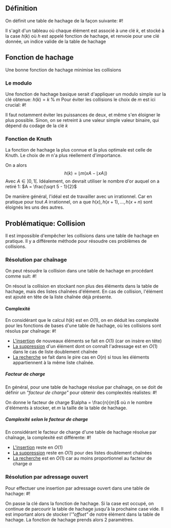 ## Définition
On définit une table de hachage de la façon suivante: #!

Il s'agit d'un tableau où chaque élément est associé à une clé $k$, et stocké à la case $h(k)$ où $h$ est appelé fonction de hachage, et renvoie pour une clé donnée, un indice valide de la table de hachage
<!--ID: 1715341583391-->


## Fonction de hachage
Une bonne fonction de hachage minimise les collisions

### Le modulo
Une fonction de hachage basique serait d'appliquer un modulo simple sur la clé obtenue: $h(k) = k \;\%\; m$
Pour éviter les collisions le choix de $m$ est ici crucial: #!

Il faut notamment éviter les puissances de deux, et même s'en éloigner le plus possible. Sinon, on se retreint à une valeur simple valeur binaire, qui dépend du codage de la clé $k$
<!--ID: 1715341583394-->


### Fonction de Knuth
La fonction de hachage la plus connue et la plus optimale est celle de Knuth. Le choix de $m$ n'a plus réellement d'importance.

On a alors
$$h(k) = \lfloor m(xA - \lfloor xA\rfloor)$$
Avec $A \in ]0,1[$. Idéalement, on devrait utiliser le nombre d'or auquel on a retiré 1: $A = \frac{\sqrt 5 - 1}{2}$

De manière général, l'idéal est de travailler avec un irrationnel. Car en pratique pour tout $A$ irrationnel, on a que $h(x), h(x+1), \dots, h(x+n)$ sont éloignés les uns des autres.

## Problématique: Collision
Il est impossible d'empêcher les collisions dans une table de hachage en pratique. Il y a différente méthode pour résoudre ces problèmes de collisions.

### Résolution par chaînage
On peut résoudre la collision dans une table de hachage en procédant comme suit: #!

On résout la collision en stockant non plus des éléments dans la table de hachage, mais des listes chaînées d'élément. En cas de collision, l'élément est ajouté en tête de la liste chaînée déjà présente.
<!--ID: 1715341583395-->


#### Complexité
En considérant que le calcul $h(k)$ est en $O(1)$, on en déduit les complexité pour les fonctions de bases d'une table de hachage, où les collisions sont résolus par chaînage: #!

- <u>L'insertion</u> de nouveaux éléments se fait en $O(1)$ (car on insère en tête)
- <u>La suppression</u> d'un élément dont on connaît l'adressage est en $O(1)$ dans le cas de liste doublement chaînée
- <u>La recherche</u> se fait dans le pire cas en $O(n)$ si tous les éléments appartiennent à la même liste chaînée.
<!--ID: 1715341583397-->


##### Facteur de charge
En général, pour une table de hachage résolue par chaînage, on se doit de définir un *"facteur de charge"* pour obtenir des complexités réalistes: #!

On donne le facteur de charge $\alpha = \frac{n}{m}$ où $n$ le nombre d'éléments à stocker, et $m$ la taille de la table de hachage.
<!--ID: 1715341583398-->


##### Complexité selon le facteur de charge
En considérant le facteur de charge d'une table de hachage résolue par chaînage, la complexité est différente: #!

- <u>L'insertion</u> reste en $O(1)$
- <u>La suppression</u> reste en $O(1)$ pour des listes doublement chaînées
- <u>La recherche</u> est en $O(1)$ car au moins proportionnel au facteur de charge $\alpha$
<!--ID: 1715341583400-->


### Résolution par adressage ouvert
Pour effectuer une insertion par adressage ouvert dans une table de hachage: #!

On passe la clé dans la fonction de hachage. Si la case est occupé, on continue de parcourir la table de hachage jusqu'à la prochaine case vide. Il est important alors de stocker l'*"offset"* de notre élément dans la table de hachage.
La fonction de hachage prends alors 2 paramètres.
<!--ID: 1715341583402-->
